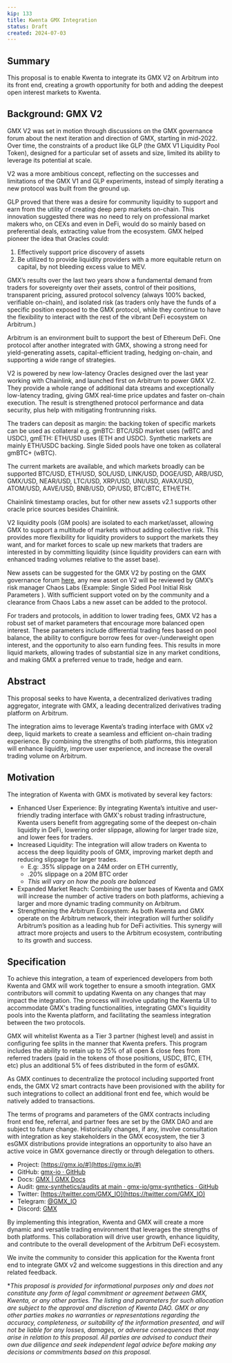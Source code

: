 ```yaml
---
kip: 133
title: Kwenta GMX Integration
status: Draft
created: 2024-07-03
---
```


## Summary
This proposal is to enable Kwenta to integrate its GMX V2 on Arbitrum into its front end, creating a growth opportunity for both and adding the deepest open interest markets to Kwenta.

## Background: GMX V2
GMX V2 was set in motion through discussions on the GMX governance forum about the next iteration and direction of GMX, starting in mid-2022. Over time, the constraints of a product like GLP (the GMX V1 Liquidity Pool Token), designed for a particular set of assets and size, limited its ability to leverage its potential at scale.

V2 was a more ambitious concept, reflecting on the successes and limitations of the GMX V1 and GLP experiments, instead of simply iterating a new protocol was built from the ground up.

GLP proved that there was a desire for community liquidity to support and earn from the utility of creating deep perp markets on-chain. This innovation suggested there was no need to rely on professional market makers who, on CEXs and even in DeFi, would do so mainly based on preferential deals, extracting value from the ecosystem. GMX helped pioneer the idea that Oracles could:
1. Effectively support price discovery of assets
1. Be utilized to provide liquidity providers with a more equitable return on capital, by not bleeding excess value to MEV.

GMX’s results over the last two years show a fundamental demand from traders for sovereignty over their assets, control of their positions, transparent pricing, assured protocol solvency (always 100% backed, verifiable on-chain), and isolated risk (as traders only have the funds of a specific position exposed to the GMX protocol, while they continue to have the flexibility to interact with the rest of the vibrant DeFi ecosystem on Arbitrum.)

Arbitrum is an environment built to support the best of Ethereum DeFi. One protocol after another integrated with GMX, showing a strong need for yield-generating assets, capital-efficient trading, hedging on-chain, and supporting a wide range of strategies.

V2 is powered by new low-latency Oracles designed over the last year working with Chainlink, and launched first on Arbitrum to power GMX V2. They provide a whole range of additional data streams and exceptionally low-latency trading, giving GMX real-time price updates and faster on-chain execution. The result is strengthened protocol performance and data security, plus help with mitigating frontrunning risks.

The traders can deposit as margin: the backing token of specific markets can be used as collateral e.g. gmBTC: BTC/USD market uses (wBTC and USDC), gmETH: ETH/USD uses (ETH and USDC). Synthetic markets are mainly ETH/USDC backing. Single Sided pools have one token as collateral gmBTC+ (wBTC).

The current markets are available, and which markets broadly can be supported BTC/USD, ETH/USD, SOL/USD, LINK/USD, DOGE/USD, ARB/USD, GMX/USD, NEAR/USD, LTC/USD, XRP/USD, UNI/USD, AVAX/USD, ATOM/USD, AAVE/USD, BNB/USD, OP/USD, BTC/BTC, ETH/ETH.

Chainlink timestamp oracles, but for other new assets v2.1 supports other oracle price sources besides Chainlink.

V2 liquidity pools (GM pools) are isolated to each market/asset, allowing GMX to support a multitude of markets without adding collective risk. This provides more flexibility for liquidity providers to support the markets they want, and for market forces to scale up new markets that traders are interested in by committing liquidity (since liquidity providers can earn with enhanced trading volumes relative to the asset base).

New assets can be suggested for the GMX V2 by posting on the GMX governance forum [here](https://gov.gmx.io/), any new asset on V2 will be reviewed by GMX’s risk manager Chaos Labs (Example: Single Sided Pool Initial Risk Parameters ). With sufficient support voted on by the community and a clearance from Chaos Labs a new asset can be added to the protocol.

For traders and protocols, in addition to lower trading fees, GMX V2 has a robust set of market parameters that encourage more balanced open interest. These parameters include differential trading fees based on pool balance, the ability to configure borrow fees for over-/underweight open interest, and the opportunity to also earn funding fees. This results in more liquid markets, allowing trades of substantial size in any market conditions, and making GMX a preferred venue to trade, hedge and earn.

## Abstract
This proposal seeks to have Kwenta, a decentralized derivatives trading aggregator, integrate with GMX, a leading decentralized derivatives trading platform on Arbitrum.

The integration aims to leverage Kwenta’s trading interface with GMX v2 deep, liquid markets to create a seamless and efficient on-chain trading experience. By combining the strengths of both platforms, this integration will enhance liquidity, improve user experience, and increase the overall trading volume on Arbitrum.

## Motivation
The integration of Kwenta with GMX is motivated by several key factors:
- Enhanced User Experience: By integrating Kwenta’s intuitive and user-friendly trading interface with GMX's robust trading infrastructure, Kwenta users benefit from aggregating some of the deepest on-chain liquidity in DeFi, lowering order slippage, allowing for larger trade size, and lower fees for traders.
- Increased Liquidity: The integration will allow traders on Kwenta to access the deep liquidity pools of GMX, improving market depth and reducing slippage for larger trades.
  - E.g: .35% slippage on a 24M order on ETH currently,
  - .20% slippage on a 20M BTC order
  - *This will vary on how the pools are balanced*
- Expanded Market Reach: Combining the user bases of Kwenta and GMX will increase the number of active traders on both platforms, achieving a larger and more dynamic trading community on Arbitrum.
- Strengthening the Arbitrum Ecosystem: As both Kwenta and GMX operate on the Arbitrum network, their integration will further solidify Arbitrum’s position as a leading hub for DeFi activities. This synergy will attract more projects and users to the Arbitrum ecosystem, contributing to its growth and success.

## Specification
To achieve this integration, a team of experienced developers from both Kwenta and GMX will work together to ensure a smooth integration. GMX contributors will commit to updating Kwenta on any changes that may impact the integration. The process will involve updating the Kwenta UI to accommodate GMX's trading functionalities, integrating GMX's liquidity pools into the Kwenta platform, and facilitating the seamless integration between the two protocols.

GMX will whitelist Kwenta as a Tier 3 partner (highest level) and assist in configuring fee splits in the manner that Kwenta prefers. This program includes the ability to retain up to 25% of all open & close fees from referred traders (paid in the tokens of those positions, USDC, BTC, ETH, etc) plus an additional 5% of fees distributed in the form of esGMX.

As GMX continues to decentralize the protocol including supported front ends, the GMX V2 smart contracts have been provisioned with the ability for such integrations to collect an additional front end fee, which would be natively added to transactions.

The terms of programs and parameters of the GMX contracts including front end fee, referral, and partner fees are set by the GMX DAO and are subject to future change. Historically changes, if any, involve consultation with integration as key stakeholders in the GMX ecosystem, the tier 3 esGMX distributions provide integrations an opportunity to also have an active voice in GMX governance directly or through delegation to others.

- Project: [https://gmx.io/#](https://gmx.io/#)
- GitHub: [gmx-io · GitHub](https://github.com/gmx-io)
- Docs: [GMX | GMX Docs](https://docs.gmx.io/docs/intro/)
- Audit: [gmx-synthetics/audits at main · gmx-io/gmx-synthetics · GitHub](https://github.com/gmx-io/gmx-synthetics/tree/main/audits)
- Twitter: [https://twitter.com/GMX_IO](https://twitter.com/GMX_IO)
- Telegram: [@GMX_IO](https://t.me/GMX_IO)
- Discord: [GMX](https://discord.com/invite/H5PeQru3Aa)

By implementing this integration, Kwenta and GMX will create a more dynamic and versatile trading environment that leverages the strengths of both platforms. This collaboration will drive user growth, enhance liquidity, and contribute to the overall development of the Arbitrum DeFi ecosystem.

We invite the community to consider this application for the Kwenta front end to integrate GMX v2 and welcome suggestions in this direction and any related feedback.

**This proposal is provided for informational purposes only and does not constitute any form of legal commitment or agreement between GMX, Kwenta, or any other parties. The listing and parameters for such allocation are subject to the approval and discretion of Kwenta DAO. GMX or any other parties makes no warranties or representations regarding the accuracy, completeness, or suitability of the information presented, and will not be liable for any losses, damages, or adverse consequences that may arise in relation to this proposal. All parties are advised to conduct their own due diligence and seek independent legal advice before making any decisions or commitments based on this proposal.*

